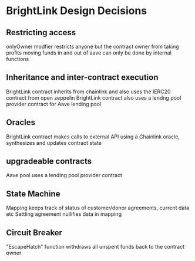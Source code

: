 # BrightLink Design Decisions

## Restricting access

onlyOwner modfier restricts anyone but the contract owner from taking profits
moving funds in and out of aave can only be done by internal functions

## Inheritance and inter-contract execution
BrightLink contract inherits from chainlink and also uses the IERC20 contract from open zeppelin
BrightLink contract also uses a lendng pool provider contract for Aave lending pool

## Oracles
BrightLink contract makes calls to external API using a Chainlink oracle, synthesizes and updates contract state

## upgradeable contracts
Aave pool uses a lending pool provider contract

## State Machine
Mapping keeps track of status of customer/donor agreements, current data etc
Settling agreement nullifies data in mapping

## Circuit Breaker
"EscapeHatch" function withdraws all unspent funds back to the contract owner  